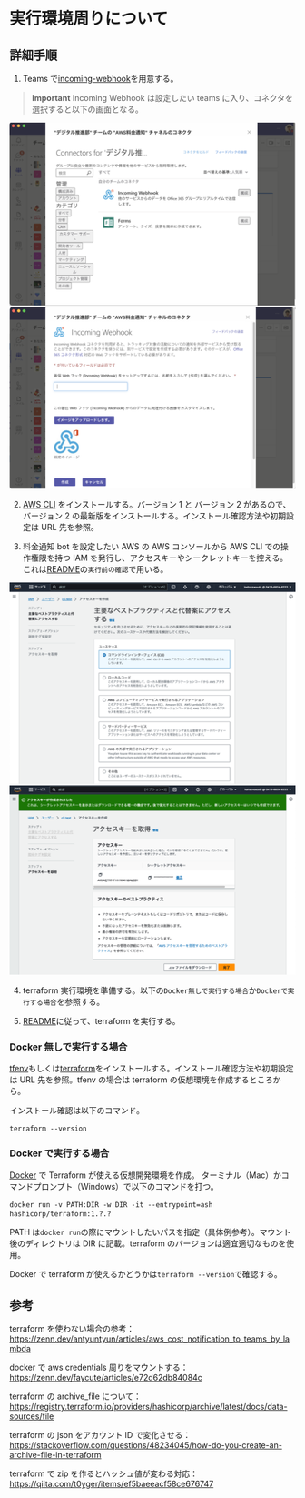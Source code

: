 # 実行環境周りについて

## 詳細手順

1. Teams で[incoming-webhook](https://learn.microsoft.com/ja-jp/microsoftteams/platform/webhooks-and-connectors/how-to/add-incoming-webhook?tabs=dotnet)を用意する。

> **Important**
> Incoming Webhook は設定したい teams に入り、コネクタを選択すると以下の画面となる。

![incoming-webhook](img/incoming-webhook1.png)
![incoming-webhook](img/incoming-webhook2.png)

2. [AWS CLI](https://docs.aws.amazon.com/ja_jp/cli/latest/userguide/getting-started-install.html) をインストールする。バージョン 1 と バージョン 2 があるので、バージョン 2 の最新版をインストールする。インストール確認方法や初期設定は URL 先を参照。

3. 料金通知 bot を設定したい AWS の AWS コンソールから AWS CLI での操作権限を持つ IAM を発行し、アクセスキーやシークレットキーを控える。これは[README](../README.md)の`実行前の確認`で用いる。

![aws-console-IAM](img/explain1.png)
![aws-console-IAM](img/explain2.png)

4. terraform 実行環境を準備する。以下の`Docker無しで実行する場合`か`Dockerで実行する場合`を参照する。

5. [README](../README.md)に従って、terraform を実行する。

### Docker 無しで実行する場合

[tfenv](https://github.com/tfutils/tfenv)もしくは[terraform](https://developer.hashicorp.com/terraform/tutorials/aws-get-started/install-cli)をインストールする。インストール確認方法や初期設定は URL 先を参照。tfenv の場合は terraform の仮想環境を作成するところから。

インストール確認は以下のコマンド。

```
terraform --version
```

### Docker で実行する場合

[Docker](https://docs.docker.jp/engine/install/index.html) で Terraform が使える仮想開発環境を作成。
ターミナル（Mac）かコマンドプロンプト（Windows）で以下のコマンドを打つ。

```
docker run -v PATH:DIR -w DIR -it --entrypoint=ash hashicorp/terraform:1.?.?
```

PATH は`docker run`の際にマウントしたいパスを指定（具体例参考）。マウント後のディレクトリは DIR に記載。terraform のバージョンは適宜適切なものを使用。

Docker で terraform が使えるかどうかは`terraform --version`で確認する。

## 参考

terraform を使わない場合の参考：https://zenn.dev/antyuntyun/articles/aws_cost_notification_to_teams_by_lambda

docker で aws credentials 周りをマウントする：https://zenn.dev/faycute/articles/e72d62db84084c

terraform の archive_file について：https://registry.terraform.io/providers/hashicorp/archive/latest/docs/data-sources/file

terraform の json をアカウント ID で変化させる：https://stackoverflow.com/questions/48234045/how-do-you-create-an-archive-file-in-terraform

terraform で zip を作るとハッシュ値が変わる対応：https://qiita.com/t0yger/items/ef5baeeacf58ce676747

